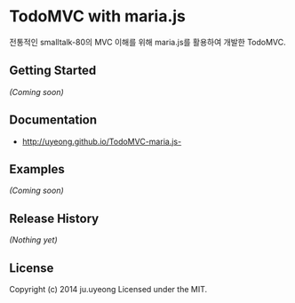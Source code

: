 # TodoMVC with maria.js
전통적인 smalltalk-80의 MVC 이해를 위해 maria.js를 활용하여 개발한 TodoMVC.

## Getting Started
_(Coming soon)_

## Documentation
  * http://uyeong.github.io/TodoMVC-maria.js-

## Examples
_(Coming soon)_

## Release History
_(Nothing yet)_

## License
Copyright (c) 2014 ju.uyeong
Licensed under the MIT.